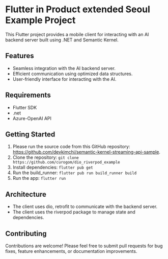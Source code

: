 # Flutter in Product extended Seoul Example Project

This Flutter project provides a mobile client for interacting with an AI backend server built using .NET and Semantic Kernel.

## Features

- Seamless integration with the AI backend server.
- Efficient communication using optimized data structures.
- User-friendly interface for interacting with the AI.

## Requirements

- Flutter SDK
- .net
- Azure-OpenAI API

## Getting Started

1. Please run the source code from this GitHub repository: https://github.com/devkimchi/semantic-kernel-streaming-api-sample.
2. Clone the repository: `git clone https://github.com/curogom/dio_riverpod_example`
3. Install dependencies: `flutter pub get`
4. Run the build_runner: `flutter pub run build_runner build`
5. Run the app: `flutter run`

## Architecture

- The client uses dio, retrofit to communicate with the backend server.
- The client uses the riverpod package to manage state and dependencies.

## Contributing

Contributions are welcome! Please feel free to submit pull requests for bug fixes, feature enhancements, or documentation improvements.
